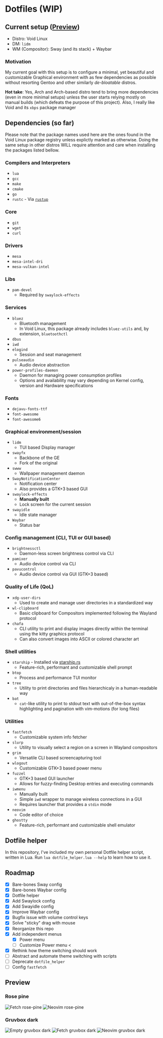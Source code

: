 # Dotfiles (WIP)

## Current setup ([Preview](#preview))
- Distro: Void Linux
- DM: `lidm`
- WM (Compositor): Sway (and its stack) + Waybar

### Motivation
My current goal with this setup is to configure a minimal, yet beautiful and customizable Graphical environment with as few dependencies as possible without resorting Gentoo and other similarly *de-bloatable* distros.

**Hot take**: Yes, Arch and Arch-based distro tend to bring more dependencies (even in more minimal setups) unless the user starts relying mostly on manual builds (which defeats the purpose of this project). Also, I really like Void and its `xbps` package manager

## Dependencies (so far)
Please note that the package names used here are the ones found in the Void Linux package registry unless explictly marked as otherwise. Doing the same setup in other distros WILL require attention and care when installing the packages listed bellow.

### Compilers and Interpreters
- `lua`
- `gcc`
- `make`
- `cmake`
- `go`
- `rustc` - Via [`rustup`](https://www.rust-lang.org/learn/get-started)

### Core
- `git`
- `wget`
- `curl`

### Drivers
- `mesa`
- `mesa-intel-dri`
- `mesa-vulkan-intel`

### Libs
- `pam-devel`
    - Required by `swaylock-effects`

### Services
- `bluez`
    - Bluetooth management
    - In Void Linux, this package already includes `bluez-utils` and, by extension, `bluetoothctl`
- `dbus`
- `iwd`
- `elogind`
    - Session and seat management
- `pulseaudio`
    - Audio device abstraction
- `power-profiles-daemon`
    - Daemon for managing power consumption profiles
    - Options and availability may vary depending on Kernel config, version and Hardware specifications

### Fonts
- `dejavu-fonts-ttf`
- `font-awesome`
- `font-awesome6`

### Graphical environment/session
- `lidm`
    - TUI based Display manager
- `swayfx`
    - Backbone of the GE
    - Fork of the original
- `swww`
    - Wallpaper management daemon
- `SwayNotificationCenter`
    - Notification center
    - Also provides a GTK+3 based GUI
- `swaylock-effects`
    - **Manually built**
    - Lock screen for the current session
- `swayidle`
    - Idle state manager
- `Waybar`
    - Status bar

### Config management (CLI, TUI or GUI based)
- `brightnessctl`
    - Daemon-less screen brightness control via CLI
- `pamixer`
    - Audio device control via CLI
- `pavucontrol`
    - Audio device control via GUI (GTK+3 based)

### Quality of Life (QoL)
- `xdg-user-dirs`
    - Used to create and manage user directories in a standardized way
- `wl-clipboard`
    - Basic clipboard for Compositors implemented following the Wayland protocol
- `chafa`
    - CLI utility to print and display images directly within the terminal using the kitty graphics protocol
    - Can also convert images into ASCII or colored character art

### Shell utilities
- `starship` - Installed via [starship.rs](https://starship.rs/)
    - Feature-rich, performant and customizable shell prompt
- `btop`
    - Process and performance TUI monitor
- `tree`
    - Utility to print directories and files hierarchicaly in a human-readable way
- `bat`
    - `cat`-like utility to print to stdout text with out-of-the-box syntax highlighting and pagination with vim-motions (for long files)

### Utilities
- `fastfetch`
    - Customizable system info fetcher
- `slurp`
    - Utility to visually select a region on a screen in Wayland compositors
- `grim`
    - Versatile CLI based screencapturing tool
- `wlogout`
    - Customizable GTK+3 based power menu
- `fuzzel`
    - GTK+3 based GUI launcher
    - Allows for fuzzy-finding Desktop entries and executing commands
- `iwmenu`
    - Manually built
    - Simple `iwd` wrapper to manage wireless connections in a GUI
    - Requires launcher that provides a `stdin` mode
- `neovim`
    - Code editor of choice
- `ghostty`
    - Feature-rich, performant and customizable shell emulator

## Dotfile helper

In this repository, I've included my own personal Dotfile helper script, written in Lua.
Run `lua dotfile_helper.lua --help` to learn how to use it.

## Roadmap

- [x] Bare-bones Sway config
- [x] Bare-bones Waybar config
- [x] Dotfile helper
- [x] Add Swaylock config
- [x] Add Swayidle config
- [x] Improve Waybar config
- [x] Bugfix issue with volume control keys
- [x] Solve "sticky" drag with mouse
- [x] Reorganize this repo
- [x] Add independent menus
    - [x] Power menu
    - [ ] Customize Power menu <
- [x] Rethink how theme switching should work
- [ ] Abstract and automate theme switching with scripts
- [ ] Deprecate `dotfile_helper`
- [ ] Config `fastfetch`

## Preview

### Rose pine
![Fetch rose-pine](./docs/rose_pine_empty.png)
![Neovim rose-pine](./docs/rose_pine_neovim.png)

### Gruvbox dark
![Empty gruvbox dark](./docs/gruvbox_dark_empty.png)
![Fetch gruvbox dark](./docs/gruvbox_dark_fetch.png)
![Neovim gruvbox dark](./docs/gruvbox_dark_neovim.png)

